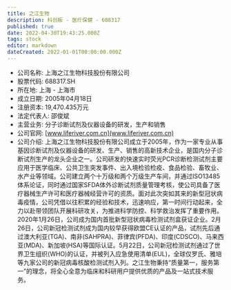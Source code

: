 ```yaml
---
title: 之江生物
description: 科创板 - 医疗保健 - 688317
published: true
date: 2022-04-30T19:43:25.000Z
tags: stock
editor: markdown
dateCreated: 2022-01-01T00:00:00.000Z
---
```


- 公司名称: 上海之江生物科技股份有限公司
- 股票代码: 688317.SH
- 所在地: 上海 - 上海市
- 成立日期: 2005年04月18日
- 注册资本: 19,470.435万元
- 法定代表人: 邵俊斌
- 主营业务: 分子诊断试剂及仪器设备的研发，生产和销售
- 公司官网: [www.liferiver.com.cn](www.liferiver.com.cn)
- 公司介绍: 上海之江生物科技股份有限公司成立于2005年，作为一家专业从事基因诊断试剂及仪器设备的研发、生产、销售的高新技术企业，是国内分子诊断试剂生产的龙头企业之一。公司研发的快速实时荧光PCR诊断检测试剂主要应用于医学临床、公共卫生突发事件、出入境检验检疫、食品检验、畜牧业、水产业等领域。公司建立两个十万级和两个万级生产车间，并通过ISO13485体系论证，同时通过国家SFDA体外诊断试剂质量管理考核，使公司具备了医疗器械生产许可和医疗器械经营许可的资质。面对此次突如其来的新型冠状病毒疫情，公司凭借以往积累的经验和技术，迅速响应，第一时间行动起来，全力以赴带领团队开展科研攻关，为推进科学防控、科学救治发挥了重要作用。2020年1月26日，公司成为国内首批新型冠状病毒检测试剂盒获证企业。2月26日，公司新冠检测试剂成为国内较早获得欧盟CE认证的产品，试剂先后通过澳大利亚(TGA)、南非(SAHPRA)、菲律宾(PFDA)、印度(CDSCO)、马来西亚(MDA)、新加坡(HSA)等国际认证。5月22日，公司新冠检测试剂通过了世界卫生组织(WHO)的认证，并被列入应急使用清单(EUL)，全球仅罗氏、雅培等九家公司的新冠病毒核酸检测试剂入列。之江生物秉持“质量第一，服务第一”的理念，将全心全意为临床和科研用户提供优质的产品及一站式技术服务。


